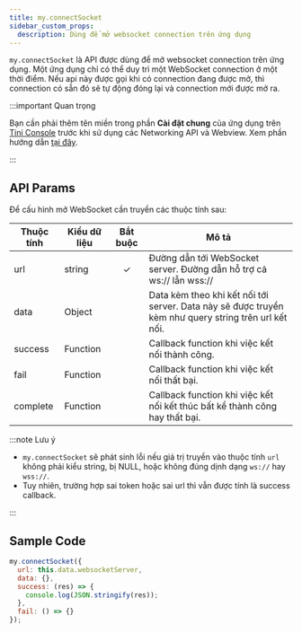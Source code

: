 ```yaml
---
title: my.connectSocket
sidebar_custom_props:
  description: Dùng để mở websocket connection trên ứng dụng
---
```


`my.connectSocket` là API được dùng để mở websocket connection trên ứng dụng. Một ứng dụng chỉ có thể duy trì một WebSocket connection ở một thời điểm. Nếu api này được gọi khi có connection đang được mở, thì connection có sẵn đó sẽ tự động đóng lại và connection mới được mở ra.

:::important Quan trọng

Bạn cần phải thêm tên miền trong phần **Cài đặt chung** của ứng dụng trên [Tini Console](https://developer.tiki.vn/apps) trước khi sử dụng các Networking API và Webview. Xem phần hướng dẫn [tại đây](/docs/development/tini-console/whitelist-domains).

:::

## API Params

Để cấu hình mở WebSocket cần truyền các thuộc tính sau:

| Thuộc tính | Kiểu dữ liệu | Bắt buộc | Mô tả                                                                                                |
| ---------- | ------------ | :------: | ---------------------------------------------------------------------------------------------------- |
| url        | string       |    ✓     | Đường dẫn tới WebSocket server. Đường dẫn hỗ trợ cả ws:// lẫn wss://                                 |
| data       | Object       |          | Data kèm theo khi kết nối tới server. Data này sẽ được truyền kèm như query string trên url kết nối. |
| success    | Function     |          | Callback function khi việc kết nối thành công.                                                       |
| fail       | Function     |          | Callback function khi việc kết nối thất bại.                                                         |
| complete   | Function     |          | Callback function khi việc kết nối kết thúc bất kể thành công hay thất bại.                          |

:::note Lưu ý

- `my.connectSocket` sẽ phát sinh lỗi nếu giá trị truyền vào thuộc tính `url` không phải kiểu string, bị NULL, hoặc không đúng dịnh dạng `ws://` hay `wss://`.
- Tuy nhiên, trường hợp sai token hoặc sai url thì vẫn được tính là success callback.

:::

## Sample Code

```js
my.connectSocket({
  url: this.data.websocketServer,
  data: {},
  success: (res) => {
    console.log(JSON.stringify(res));
  },
  fail: () => {}
});
```
